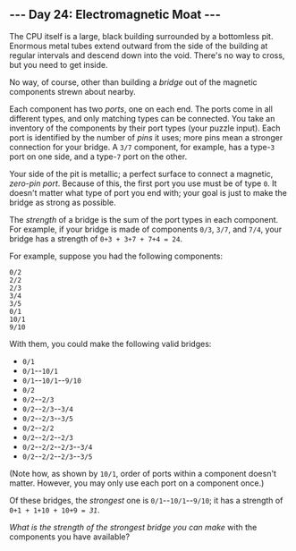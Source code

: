 <h2>--- Day 24: Electromagnetic Moat ---</h2><p>The CPU itself is a large, black building surrounded by a bottomless pit. Enormous metal tubes extend outward from the side of the building at regular intervals and descend down into the void. There&apos;s no way to cross, but you need to get inside.</p>
<p>No way, of course, other than building a <em>bridge</em> out of the magnetic components strewn about nearby.</p>
<p>Each component has two <em>ports</em>, one on each end.  The ports come in all different types, and only matching types can be connected.  You take an inventory of the components by their port types (your puzzle input). Each port is identified by the number of <em>pins</em> it uses; more pins mean a stronger connection for your bridge. A <code>3/7</code> component, for example, has a type-<code>3</code> port on one side, and a type-<code>7</code> port on the other.</p>
<p>Your side of the pit is metallic; a perfect surface to connect a magnetic, <em>zero-pin port</em>. Because of this, the first port you use must be of type <code>0</code>. It doesn&apos;t matter what type of port you end with; your goal is just to make the bridge as strong as possible.</p>
<p>The <em>strength</em> of a bridge is the sum of the port types in each component. For example, if your bridge is made of components <code>0/3</code>, <code>3/7</code>, and <code>7/4</code>, your bridge has a strength of <code>0+3 + 3+7 + 7+4 = 24</code>.</p>
<p>For example, suppose you had the following components:</p>
<pre><code>0/2
2/2
2/3
3/4
3/5
0/1
10/1
9/10
</code></pre>
<p>With them, you could make the following valid bridges:</p>
<ul>
<li><code>0/1</code></li>
<li><code>0/1</code>--<code>10/1</code></li>
<li><code>0/1</code>--<code>10/1</code>--<code>9/10</code></li>
<li><code>0/2</code></li>
<li><code>0/2</code>--<code>2/3</code></li>
<li><code>0/2</code>--<code>2/3</code>--<code>3/4</code></li>
<li><code>0/2</code>--<code>2/3</code>--<code>3/5</code></li>
<li><code>0/2</code>--<code>2/2</code></li>
<li><code>0/2</code>--<code>2/2</code>--<code>2/3</code></li>
<li><code>0/2</code>--<code>2/2</code>--<code>2/3</code>--<code>3/4</code></li>
<li><code>0/2</code>--<code>2/2</code>--<code>2/3</code>--<code>3/5</code></li>
</ul>
<p>(Note how, as shown by <code>10/1</code>, order of ports within a component doesn&apos;t matter. However, you may only use each port on a component once.)</p>
<p>Of these bridges, the <em>strongest</em> one is <code>0/1</code>--<code>10/1</code>--<code>9/10</code>; it has a strength of <code>0+1 + 1+10 + 10+9 = <em>31</em></code>.</p>
<p><em>What is the strength of the strongest bridge you can make</em> with the components you have available?</p>
